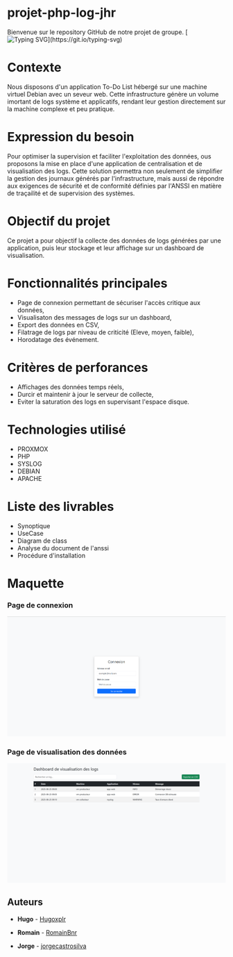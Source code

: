 ﻿# projet-php-log-jhr

Bienvenue sur le repository GitHub de notre projet de groupe.
[![Typing SVG](https://readme-typing-svg.herokuapp.com?color=27538D&lines=Bienvenue+sur+le+repository+Github+de+notre+projet+de+groupe.;)](https://git.io/typing-svg)

# Contexte
Nous disposons d'un application To-Do List hébergé sur une machine virtuel Debian avec un seveur web. Cette infrastructure génère un volume imortant de logs système et applicatifs, rendant leur gestion directement sur la machine complexe et peu pratique. 

# Expression du besoin
Pour optimiser la supervision et faciliter l'exploitation des données, ous proposons la mise en place d'une application de centralisation et de visualisation des logs. Cette solution permettra non seulement de simplifier la gestion des journaux générés par l'infrastructure, mais aussi de répondre aux exigences de sécurité et de conformité définies par l'ANSSI en matière de traçailité et de supervision des systèmes.

# Objectif du projet
Ce projet a pour objectif la collecte des données de logs générées par une application, puis leur stockage et leur affichage sur un dashboard de visualisation. 

# Fonctionnalités principales
* Page de connexion permettant de sécuriser l'accès critique aux données,
* Visualisaton des messages de logs sur un dashboard,
* Export des données en CSV, 
* Filatrage de logs par niveau de criticité (Eleve, moyen, faible), 
* Horodatage des événement.

# Critères de perforances
* Affichages des données temps réels,
* Durcir et maintenir à jour le serveur de collecte, 
* Eviter la saturation des logs en supervisant l'espace disque.

# Technologies utilisé
* PROXMOX
* PHP
* SYSLOG
* DEBIAN
* APACHE

# Liste des livrables
* Synoptique
* UseCase
* Diagram de class
* Analyse du document de l'anssi
* Procédure d'installation

# Maquette 
### Page de connexion
![PageLogin](/media/login.png)
### Page de visualisation des données
![VisualisationDashboard](/media/dashboard.png)

## Auteurs
* **Hugo** - [Hugoxplr](https://github.com/hugoxplr)
* **Romain** - [RomainBnr](https://github.com/RomainBnr)

* **Jorge** - [jorgecastrosilva](https://github.com/jorgecastrosilva)
